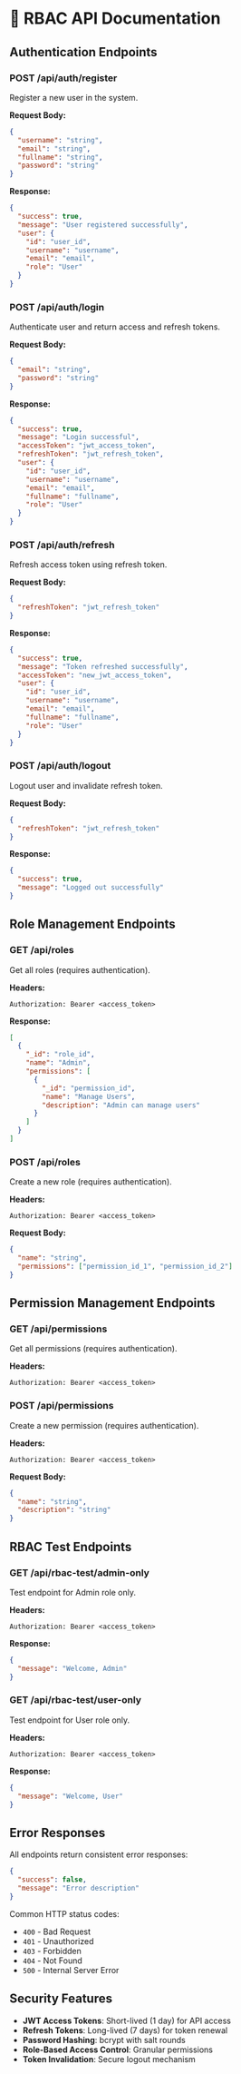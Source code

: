 # 🔐 RBAC API Documentation

## Authentication Endpoints

### POST /api/auth/register
Register a new user in the system.

**Request Body:**
```json
{
  "username": "string",
  "email": "string",
  "fullname": "string",
  "password": "string"
}
```

**Response:**
```json
{
  "success": true,
  "message": "User registered successfully",
  "user": {
    "id": "user_id",
    "username": "username",
    "email": "email",
    "role": "User"
  }
}
```

### POST /api/auth/login
Authenticate user and return access and refresh tokens.

**Request Body:**
```json
{
  "email": "string",
  "password": "string"
}
```

**Response:**
```json
{
  "success": true,
  "message": "Login successful",
  "accessToken": "jwt_access_token",
  "refreshToken": "jwt_refresh_token",
  "user": {
    "id": "user_id",
    "username": "username",
    "email": "email",
    "fullname": "fullname",
    "role": "User"
  }
}
```

### POST /api/auth/refresh
Refresh access token using refresh token.

**Request Body:**
```json
{
  "refreshToken": "jwt_refresh_token"
}
```

**Response:**
```json
{
  "success": true,
  "message": "Token refreshed successfully",
  "accessToken": "new_jwt_access_token",
  "user": {
    "id": "user_id",
    "username": "username",
    "email": "email",
    "fullname": "fullname",
    "role": "User"
  }
}
```

### POST /api/auth/logout
Logout user and invalidate refresh token.

**Request Body:**
```json
{
  "refreshToken": "jwt_refresh_token"
}
```

**Response:**
```json
{
  "success": true,
  "message": "Logged out successfully"
}
```

## Role Management Endpoints

### GET /api/roles
Get all roles (requires authentication).

**Headers:**
```
Authorization: Bearer <access_token>
```

**Response:**
```json
[
  {
    "_id": "role_id",
    "name": "Admin",
    "permissions": [
      {
        "_id": "permission_id",
        "name": "Manage Users",
        "description": "Admin can manage users"
      }
    ]
  }
]
```

### POST /api/roles
Create a new role (requires authentication).

**Headers:**
```
Authorization: Bearer <access_token>
```

**Request Body:**
```json
{
  "name": "string",
  "permissions": ["permission_id_1", "permission_id_2"]
}
```

## Permission Management Endpoints

### GET /api/permissions
Get all permissions (requires authentication).

**Headers:**
```
Authorization: Bearer <access_token>
```

### POST /api/permissions
Create a new permission (requires authentication).

**Headers:**
```
Authorization: Bearer <access_token>
```

**Request Body:**
```json
{
  "name": "string",
  "description": "string"
}
```

## RBAC Test Endpoints

### GET /api/rbac-test/admin-only
Test endpoint for Admin role only.

**Headers:**
```
Authorization: Bearer <access_token>
```

**Response:**
```json
{
  "message": "Welcome, Admin"
}
```

### GET /api/rbac-test/user-only
Test endpoint for User role only.

**Headers:**
```
Authorization: Bearer <access_token>
```

**Response:**
```json
{
  "message": "Welcome, User"
}
```

## Error Responses

All endpoints return consistent error responses:

```json
{
  "success": false,
  "message": "Error description"
}
```

Common HTTP status codes:
- `400` - Bad Request
- `401` - Unauthorized
- `403` - Forbidden
- `404` - Not Found
- `500` - Internal Server Error

## Security Features

- **JWT Access Tokens**: Short-lived (1 day) for API access
- **Refresh Tokens**: Long-lived (7 days) for token renewal
- **Password Hashing**: bcrypt with salt rounds
- **Role-Based Access Control**: Granular permissions
- **Token Invalidation**: Secure logout mechanism
